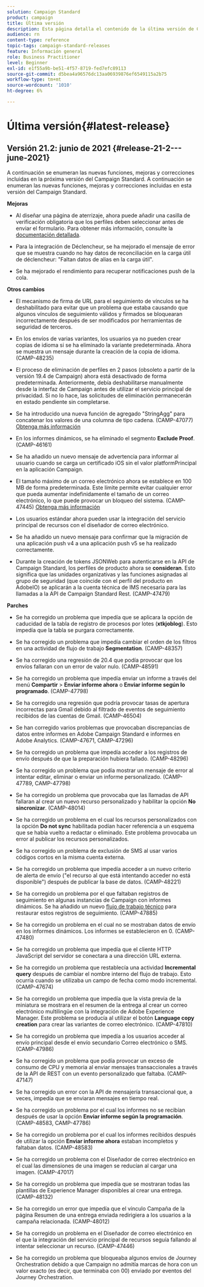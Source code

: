 ```yaml
---
solution: Campaign Standard
product: campaign
title: Última versión
description: Esta página detalla el contenido de la última versión de Campaign Standard
audience: rn
content-type: reference
topic-tags: campaign-standard-releases
feature: Información general
role: Business Practitioner
level: Beginner
exl-id: e1f55a9b-be51-4f57-8719-fed7efc89113
source-git-commit: d5bea4a96576dc13aa06939876ef6549115a2b75
workflow-type: tm+mt
source-wordcount: '1010'
ht-degree: 6%

---
```



# Última versión{#latest-release}

## Versión 21.2: junio de 2021 {#release-21-2---june-2021}

A continuación se enumeran las nuevas funciones, mejoras y correcciones incluidas en la próxima versión del Campaign Standard. A continuación se enumeran las nuevas funciones, mejoras y correcciones incluidas en esta versión del Campaign Standard.

**Mejoras**

* Al diseñar una página de aterrizaje, ahora puede añadir una casilla de verificación obligatoria que los perfiles deben seleccionar antes de enviar el formulario. Para obtener más información, consulte la [documentación detallada](../../channels/using/managing-landing-page-form-data.md#agreement-checkbox).

* Para la integración de Déclencheur, se ha mejorado el mensaje de error que se muestra cuando no hay datos de reconciliación en la carga útil de déclencheur: &quot;Faltan datos de alias en la carga útil&quot;.

* Se ha mejorado el rendimiento para recuperar notificaciones push de la cola.

**Otros cambios**

* El mecanismo de firma de URL para el seguimiento de vínculos se ha deshabilitado para evitar que un problema que estaba causando que algunos vínculos de seguimiento válidos y firmados se bloquearan incorrectamente después de ser modificados por herramientas de seguridad de terceros.

* En los envíos de varias variantes, los usuarios ya no pueden crear copias de idioma si se ha eliminado la variante predeterminada. Ahora se muestra un mensaje durante la creación de la copia de idioma. (CAMP-48235)

* El proceso de eliminación de perfiles en 2 pasos (obsoleto a partir de la versión 19.4 de Campaign) ahora está desactivado de forma predeterminada. Anteriormente, debía deshabilitarse manualmente desde la interfaz de Campaign antes de utilizar el servicio principal de privacidad. Si no lo hace, las solicitudes de eliminación permanecerán en estado pendiente sin completarse.

* Se ha introducido una nueva función de agregado &quot;StringAgg&quot; para concatenar los valores de una columna de tipo cadena. (CAMP-47077) [Obtenga más información](../../automating/using/list-of-functions.md#aggregates)

* En los informes dinámicos, se ha eliminado el segmento **Exclude Proof**. (CAMP-46161)

* Se ha añadido un nuevo mensaje de advertencia para informar al usuario cuando se carga un certificado iOS sin el valor platformPrincipal en la aplicación Campaign.

* El tamaño máximo de un correo electrónico ahora se establece en 100 MB de forma predeterminada. Este límite permite evitar cualquier error que pueda aumentar indefinidamente el tamaño de un correo electrónico, lo que puede provocar un bloqueo del sistema. (CAMP-47445) [Obtenga más información](../../sending/using/design-and-personalize.md#email-size)

* Los usuarios estándar ahora pueden usar la integración del servicio principal de recursos con el diseñador de correo electrónico.

* Se ha añadido un nuevo mensaje para confirmar que la migración de una aplicación push v4 a una aplicación push v5 se ha realizado correctamente.

* Durante la creación de tokens JSONWeb para autenticarse en la API de Campaign Standard, los perfiles de producto ahora se **consideran**. Esto significa que las unidades organizativas y las funciones asignadas al grupo de seguridad (que coincide con el perfil del producto en AdobeIO) se aplicarán a la cuenta técnica de IMS necesaria para las llamadas a la API de Campaign Standard Rest. (CAMP-47479)

**Parches**

* Se ha corregido un problema que impedía que se aplicara la opción de caducidad de la tabla de registro de procesos por lotes (**xtkjoblog**). Esto impedía que la tabla se purgara correctamente.

* Se ha corregido un problema que impedía cambiar el orden de los filtros en una actividad de flujo de trabajo **Segmentation**. (CAMP-48357)

* Se ha corregido una regresión de 20.4 que podía provocar que los envíos fallaran con un error de valor nulo. (CAMP-48591)

* Se ha corregido un problema que impedía enviar un informe a través del menú **Compartir** > **Enviar informe ahora** o **Enviar informe según lo programado**. (CAMP-47798)

* Se ha corregido una regresión que podría provocar tasas de apertura incorrectas para Gmail debido al filtrado de eventos de seguimiento recibidos de las cuentas de Gmail. (CAMP-46504)

* Se han corregido varios problemas que provocaban discrepancias de datos entre informes en Adobe Campaign Standard e informes en Adobe Analytics. (CAMP-47671, CAMP-47296)

* Se ha corregido un problema que impedía acceder a los registros de envío después de que la preparación hubiera fallado. (CAMP-48296)

* Se ha corregido un problema que podía mostrar un mensaje de error al intentar editar, eliminar o enviar un informe personalizado. (CAMP-47789, CAMP-47798)

* Se ha corregido un problema que provocaba que las llamadas de API fallaran al crear un nuevo recurso personalizado y habilitar la opción **No sincronizar**. (CAMP-48014)

* Se ha corregido un problema en el cual los recursos personalizados con la opción **Do not sync** habilitada podían hacer referencia a un esquema que se había vuelto a redactar o eliminado. Este problema provocaba un error al publicar los recursos personalizados.

* Se ha corregido un problema de exclusión de SMS al usar varios códigos cortos en la misma cuenta externa.

* Se ha corregido un problema que impedía acceder a un nuevo criterio de alerta de envío (&quot;el recurso al que está intentando acceder no está disponible&quot;) después de publicar la base de datos. (CAMP-48221)

* Se ha corregido un problema por el que faltaban registros de seguimiento en algunas instancias de Campaign con informes dinámicos. Se ha añadido un nuevo [flujo de trabajo técnico](../../administration/using/technical-workflows.md) para restaurar estos registros de seguimiento. (CAMP-47885)

* Se ha corregido un problema en el cual no se mostraban datos de envío en los informes dinámicos. Los informes se establecieron en 0. (CAMP-47480)

* Se ha corregido un problema que impedía que el cliente HTTP JavaScript del servidor se conectara a una dirección URL externa.

* Se ha corregido un problema que restablecía una actividad **Incremental query** después de cambiar el nombre interno del flujo de trabajo. Esto ocurría cuando se utilizaba un campo de fecha como modo incremental. (CAMP-47674)

* Se ha corregido un problema que impedía que la vista previa de la miniatura se mostrara en el resumen de la entrega al crear un correo electrónico multilingüe con la integración de Adobe Experience Manager. Este problema se producía al utilizar el botón **Language copy creation** para crear las variantes de correo electrónico. (CAMP-47810)

* Se ha corregido un problema que impedía a los usuarios acceder al envío principal desde el envío secundario Correo electrónico o SMS. (CAMP-47986)

* Se ha corregido un problema que podía provocar un exceso de consumo de CPU y memoria al enviar mensajes transaccionales a través de la API de REST con un evento personalizado que faltaba. (CAMP-47147)

* Se ha corregido un error con la API de mensajería transaccional que, a veces, impedía que se enviaran mensajes en tiempo real.

* Se ha corregido un problema por el cual los informes no se recibían después de usar la opción **Enviar informe según la programación**. (CAMP-48583, CAMP-47786)

* Se ha corregido un problema por el cual los informes recibidos después de utilizar la opción **Enviar informe ahora** estaban incompletos y faltaban datos. (CAMP-48583)

* Se ha corregido un problema con el Diseñador de correo electrónico en el cual las dimensiones de una imagen se reducían al cargar una imagen. (CAMP-47017)

* Se ha corregido un problema que impedía que se mostraran todas las plantillas de Experience Manager disponibles al crear una entrega. (CAMP-48132)

* Se ha corregido un error que impedía que el vínculo Campaña de la página Resumen de una entrega enviada redirigiera a los usuarios a la campaña relacionada. (CAMP-48012)

* Se ha corregido un problema en el Diseñador de correo electrónico en el que la integración del servicio principal de recursos seguía fallando al intentar seleccionar un recurso. (CAMP-47446)

* Se ha corregido un problema que bloqueaba algunos envíos de Journey Orchestration debido a que Campaign no admitía marcas de hora con un valor exacto (es decir, que terminaba con 00) enviado por eventos del Journey Orchestration.
